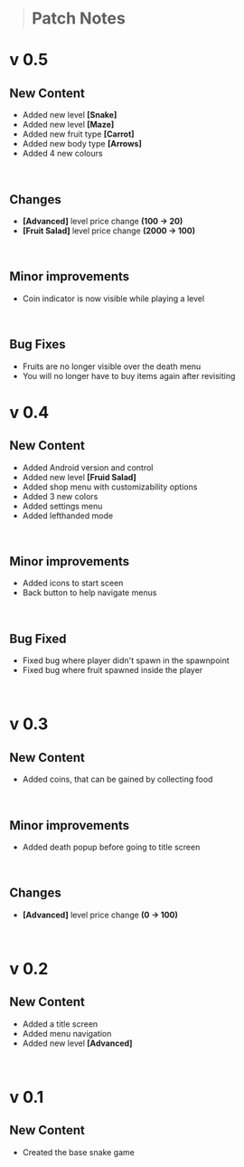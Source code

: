 > # Patch Notes

# v 0.5
## New Content
- Added new level **[Snake]**
- Added new level **[Maze]**
- Added new fruit type **[Carrot]**
- Added new body type **[Arrows]**
- Added 4 new colours

<br>

## Changes
- **[Advanced]** level price change **(100 → 20)**
- **[Fruit Salad]** level price change **(2000 → 100)**

<br>

## Minor improvements
- Coin indicator is now visible while playing a level


<br>

## Bug Fixes
- Fruits are no longer visible over the death menu
- You will no longer have to buy items again after revisiting 

# v 0.4
## New Content
- Added Android version and control
- Added new level **[Fruid Salad]**
- Added shop menu with customizability options
- Added 3 new colors
- Added settings menu
- Added lefthanded mode

<br>

## Minor improvements
- Added icons to start sceen
- Back button to help navigate menus

<br>

## Bug Fixed
- Fixed bug where player didn't spawn in the spawnpoint
- Fixed bug where fruit spawned inside the player

<br>

# v 0.3
## New Content
- Added coins, that can be gained by collecting food

<br>

## Minor improvements
- Added death popup before going to title screen

<br>

## Changes
- **[Advanced]** level price change **(0 → 100)**

<br>

# v 0.2
## New Content
- Added a title screen
- Added menu navigation
- Added new level **[Advanced]**

<br>

# v 0.1
## New Content
- Created the base snake game